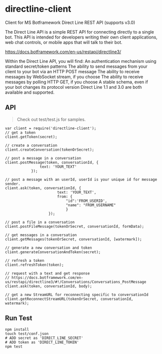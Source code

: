 # directline-client
Client for MS Botframework Direct Line REST API (supports v3.0)

The Direct Line API is a simple REST API for connecting directly to a single bot. This API is intended for developers writing their own client applications, web chat controls, or mobile apps that will talk to their bot.

https://docs.botframework.com/en-us/restapi/directline3/

Within the Direct Line API, you will find:
An authentication mechanism using standard secret/token patterns
The ability to send messages from your client to your bot via an HTTP POST message
The ability to receive messages by WebSocket stream, if you choose
The ability to receive messages by polling HTTP GET, if you choose
A stable schema, even if your bot changes its protocol version
Direct Line 1.1 and 3.0 are both available and supported.

## API

> Check out test/test.js for samples.

```
var client = require('directline-client');
// get a token
client.getToken(secret);

// create a conversation
client.createConversation(tokenOrSecret);

// post a message in a conversation
client.postMessage(token, conversationId, {
                text: 'YOUR_TEXT'
            });

// post a message with an userId, userId is your unique id for message sender.
client.ask(token, conversationId, {
                        text: 'YOUR_TEXT',
                        from: {
                            "id":'FROM_USERID',
                            "name": "FROM_USERNAME"
                            }
                    });

// post a file in a conversation
client.postFileMessage(tokenOrSecret, conversationId, formData);

// get messages in a conversation
client.getMessages(tokenOrSecret, conversationId, [watermark]);

// generate a new conversation and token
client.generateConversationAndToken(secret);

// refresh a token
client.refreshToken(token);

// request with a text and get response
// https://docs.botframework.com/en-us/restapi/directline3/#!/Conversations/Conversations_PostMessage
client.ask(token, conversationId, body);

// get a new StreamURL for reconnecting specific to conversationId
client.getReconnectStreamURL(tokenOrSecret, conversationId, watermark);

```

## Run Test
```
npm install
touch test/conf.json 
# ADD secret as 'DIRECT_LINE_SECRET'
# ADD token as 'DIRECT_LINE_TOKEN'
npm test
```